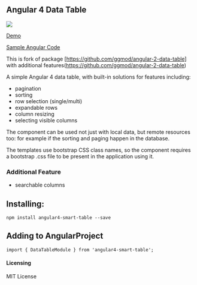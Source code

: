 ## Angular 4 Data Table
<a href="https://nodei.co/npm/angular4-smart-table/"><img src="https://nodei.co/npm/angular4-smart-table.png"></a>


<a href="https://angular4-smart-table-demo.herokuapp.com/">Demo</a>


<a href="https://github.com/idhruvs/angular4-smart-table-demo">Sample Angular Code</a>

This is fork of package [https://github.com/ggmod/angular-2-data-table] with additional features(https://github.com/ggmod/angular-2-data-table)

A simple Angular 4 data table, with built-in solutions for features including:

* pagination
* sorting
* row selection (single/multi)
* expandable rows
* column resizing
* selecting visible columns

The component can be used not just with local data, but remote resources too: for example if the sorting and paging happen in the database.

The templates use bootstrap CSS class names, so the component requires a bootstrap .css file to be present in the application using it.

### Additional Feature
* searchable columns

## Installing:
`npm install angular4-smart-table --save`

## Adding to AngularProject

`import { DataTableModule } from 'angular4-smart-table';`
  
#### Licensing
MIT License
